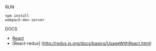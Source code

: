 RUN
```
npm install
webpack-dev-server
```

DOCS

- [React](https://facebook.github.io/react/docs/introducing-jsx.html)
- [React-redux] (http://redux.js.org/docs/basics/UsageWithReact.html)
